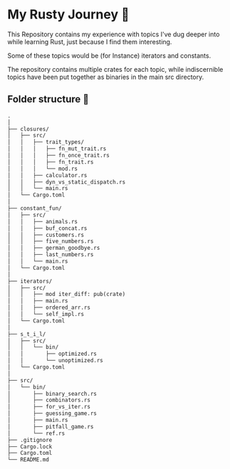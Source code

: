 # My Rusty Journey 🦀

This Repository contains my experience with topics I've dug deeper into while learning Rust, just because I find them interesting.

Some of these topics would be (for Instance) iterators and constants.

The repository contains multiple crates for each topic, while indiscernible topics have been put together as binaries in the main src directory.

## Folder structure 📁

```txt
.
│       
├── closures/
│   ├── src/
│   │   ├── trait_types/
│   │   │   ├── fn_mut_trait.rs
│   │   │   ├── fn_once_trait.rs
│   │   │   ├── fn_trait.rs
│   │   │   └── mod.rs
│   │   ├── calculator.rs
│   │   ├── dyn_vs_static_dispatch.rs
│   │   └── main.rs
│   └── Cargo.toml
│
├── constant_fun/
│   ├── src/
│   │   ├── animals.rs
│   │   ├── buf_concat.rs
│   │   ├── customers.rs
│   │   ├── five_numbers.rs
│   │   ├── german_goodbye.rs
│   │   ├── last_numbers.rs
│   │   └── main.rs
│   └── Cargo.toml
│
├── iterators/
│   ├── src/
│   │   ├── mod iter_diff: pub(crate)
│   │   ├── main.rs
│   │   ├── ordered_arr.rs
│   │   └── self_impl.rs
│   └── Cargo.toml
│
├── s_t_i_l/
│   ├── src/
│   │   └── bin/
│   │       ├── optimized.rs
│   │       └── unoptimized.rs
│   └── Cargo.toml
│
├── src/
│   └── bin/
│       ├── binary_search.rs
│       ├── combinators.rs
│       ├── for_vs_iter.rs
│       ├── guessing_game.rs
│       ├── main.rs
│       ├── pitfall_game.rs
│       └── ref.rs
├── .gitignore
├── Cargo.lock
├── Cargo.toml
└── README.md
```
